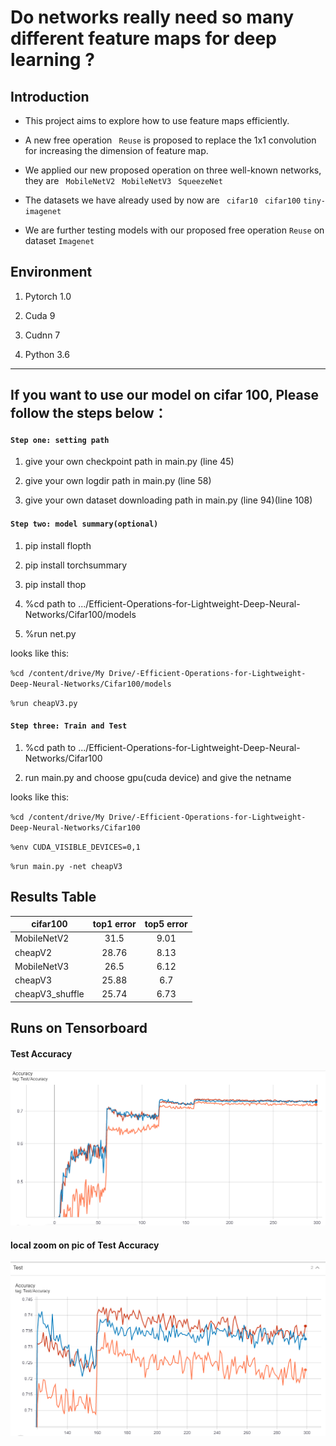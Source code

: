 # Do networks really need so many different feature maps for deep learning ?

## Introduction

* This project aims to explore how to use feature maps efficiently.

- A new free operation ` Reuse` is proposed to replace the 1x1 convolution for increasing the dimension of feature map.

- We applied our new proposed operation on three well-known networks, they are ` MobileNetV2` ` MobileNetV3` ` SqueezeNet` 

- The datasets we have already used by now are ` cifar10`  ` cifar100`  `tiny-imagenet ` 

* We are further testing models with our proposed free operation `Reuse` on dataset `Imagenet`

## Environment

1.  Pytorch 1.0

2.  Cuda 9

3.  Cudnn 7

4.  Python 3.6

***

## If you want to use our model on cifar 100, Please follow the steps below：

#### `Step one: setting path` 

1.  give your own checkpoint path in main.py (line 45) 

2.  give your own logdir path in main.py (line 58) 

3.  give your own dataset downloading path in main.py (line 94)(line 108)



#### `Step two: model summary(optional)`


1.  pip install flopth 

2.  pip install torchsummary 

3.  pip install thop 

4.  %cd path to .../Efficient-Operations-for-Lightweight-Deep-Neural-Networks/Cifar100/models 

5.  %run net.py 


looks like this:

`%cd /content/drive/My Drive/-Efficient-Operations-for-Lightweight-Deep-Neural-Networks/Cifar100/models`

`%run cheapV3.py`




#### `Step three: Train and Test`

1.  %cd path to .../Efficient-Operations-for-Lightweight-Deep-Neural-Networks/Cifar100 

2.  run main.py and choose gpu(cuda device) and give the netname 


looks like this:

`%cd /content/drive/My Drive/-Efficient-Operations-for-Lightweight-Deep-Neural-Networks/Cifar100`

`%env CUDA_VISIBLE_DEVICES=0,1`

`%run main.py -net cheapV3`


## Results Table

|  cifar100   | top1 error   | top5 error   |
| ---------- | :-----------:  | :-----------: |
| MobileNetV2   | 31.5     | 9.01     |
| cheapV2     | 28.76     | 8.13     |
| MobileNetV3     | 26.5    | 6.12    |
| cheapV3     | 25.88     | 6.7    |
| cheapV3_shuffle     | 25.74   | 6.73    |
## Runs on Tensorboard

#### Test Accuracy
![image](https://github.com/kai-pixel/-Efficient-Operations-for-Lightweight-Deep-Neural-Networks/blob/master/IMG/Test%20Accuracy.png)

#### local zoom on pic of Test Accuracy
![image](https://github.com/kai-pixel/-Efficient-Operations-for-Lightweight-Deep-Neural-Networks/blob/master/IMG/local%20zoom%20to%20Test%20Accuracy.png)
